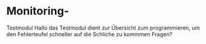 # Monitoring-
Testmodul 
Hallo 
das Testmodul dient zur Übersicht zum programmieren, um den Fehlerteufel schneller auf die Schliche zu kommmen
Fragen?
